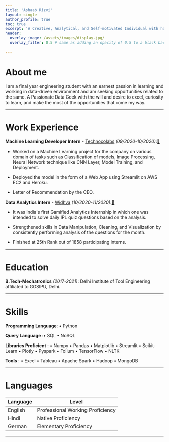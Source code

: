 ```yaml
---
title: 'Ashaab Rizvi'
layout: single
author_profile: true
toc: true
excerpt: 'A Creative, Analytical, and Self-motivated Individual with having a strong inclination towards learning and working in a data-driven environment.'
header:
  overlay_image: /assets/images/display.jpg/
  overlay_filter: 0.5 # same as adding an opacity of 0.5 to a black background

---
```


# About me

I am a final year engineering student with an earnest passion in learning and working in data-driven environment and am seeking opportunities related to the same. A Passionate Data Geek with the will and desire to excel, curiosity to learn, and make the most of the opportunities that come my way.

---

# Work Experience

**Machine Learning Developer Intern** - [Technocolabs](https://technocolabs.tech/) *(09/2020-10/2020)*:[🔗](https://drive.google.com/file/d/1_olNNOkbUSLH01Wm04pQnVGz-4FabXNk/view?usp=sharing)

 - Worked on a Machine Learning project for the company on various domain of tasks such as Classification of models, Image Processing, Neural Network technique like CNN       Layer, Model Training, and Deployment. 

 - Deployed the model in the form of a Web App using Streamlit on AWS EC2 and Heroku.

 - Letter of Recommendation by the CEO.

 **Data Analytics Intern** - [Widhya](https://widhya.org/) *(10/2020-11/2020)*:[🔗](https://drive.google.com/file/d/1jYSbkAVfjxiYAW6b-Kg81RmTL4zdDw_k/view?usp=sharing)

 - It was India's first Gamified Analytics Internship in which one was intended to solve daily IPL quiz questions based on the analysis.

 - Strengthened skills in Data Manipulation, Cleaning, and Visualization by consistently performing analysis of the questions for the month.

 - Finished at 25th Rank out of 1858 participating interns.

---

# Education

**B.Tech-Mechatronics** *(2017-2021)*: Delhi Institute of Tool Engineering affiliated to GGSIPU, Delhi.

  
---

# Skills

**Programming Language**: • Python

**Query Language** :• SQL • NoSQL

**Libraries Proficient** : • Numpy • Pandas • Matplotlib • Streamlit • Scikit-Learn • Plotly • Pyspark • Folium • TensorFlow • NLTK

**Tools** : • Excel • Tableau • Apache Spark  • Hadoop • MongoDB

---

# Languages

| Language | Level  |
|----------|--------|
| English  | Professional Working Proficiency |
| Hindi    | Native Proficiency               |
| German   | Elementary Proficiency           |

---


